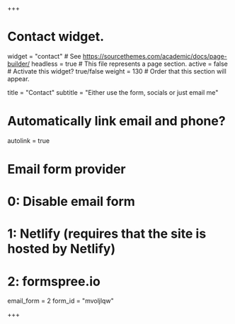 +++
# Contact widget.
widget = "contact"  # See https://sourcethemes.com/academic/docs/page-builder/
headless = true  # This file represents a page section.
active = false  # Activate this widget? true/false
weight = 130  # Order that this section will appear.

title = "Contact"
subtitle = "Either use the form, socials or just email me"

# Automatically link email and phone?
autolink = true

# Email form provider
#   0: Disable email form
#   1: Netlify (requires that the site is hosted by Netlify)
#   2: formspree.io
email_form = 2
form_id = "mvoljlqw"


+++